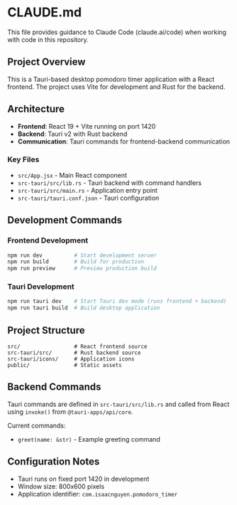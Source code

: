 # CLAUDE.md

This file provides guidance to Claude Code (claude.ai/code) when working with code in this repository.

## Project Overview
This is a Tauri-based desktop pomodoro timer application with a React frontend. The project uses Vite for development and Rust for the backend.

## Architecture
- **Frontend**: React 19 + Vite running on port 1420
- **Backend**: Tauri v2 with Rust backend
- **Communication**: Tauri commands for frontend-backend communication

### Key Files
- `src/App.jsx` - Main React component
- `src-tauri/src/lib.rs` - Tauri backend with command handlers
- `src-tauri/src/main.rs` - Application entry point
- `src-tauri/tauri.conf.json` - Tauri configuration

## Development Commands

### Frontend Development
```bash
npm run dev          # Start development server
npm run build        # Build for production
npm run preview      # Preview production build
```

### Tauri Development
```bash
npm run tauri dev    # Start Tauri dev mode (runs frontend + backend)
npm run tauri build  # Build desktop application
```

## Project Structure
```
src/                 # React frontend source
src-tauri/src/       # Rust backend source
src-tauri/icons/     # Application icons
public/              # Static assets
```

## Backend Commands
Tauri commands are defined in `src-tauri/src/lib.rs` and called from React using `invoke()` from `@tauri-apps/api/core`.

Current commands:
- `greet(name: &str)` - Example greeting command

## Configuration Notes
- Tauri runs on fixed port 1420 in development
- Window size: 800x600 pixels
- Application identifier: `com.isaacnguyen.pomodoro_timer`